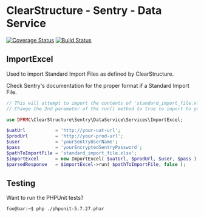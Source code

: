 # ClearStructure - Sentry - Data Service
[![Coverage Status](https://coveralls.io/repos/github/DPRMC/ClearStructure-Sentry-DataService/badge.svg?branch=master)](https://coveralls.io/github/DPRMC/ClearStructure-Sentry-DataService?branch=master) [![Build Status](https://travis-ci.org/DPRMC/ClearStructure-Sentry-DataService.svg?branch=master)](https://travis-ci.org/DPRMC/ClearStructure-Sentry-DataService)

## ImportExcel
Used to import Standard Import Files as defined by ClearStructure.

Check Sentry's documentation for the proper format if a Standard Import File.

```php
// This will attempt to import the contents of 'standard_import_file.xlsx' into the UAT site.
// Change the 2nd parameter of the run() method to true to import to your production site.

use DPRMC\ClearStructure\Sentry\DataService\Services\ImportExcel;

$uatUrl           = 'http://your-uat-url';
$prodUrl          = 'http://your-prod-url';
$user             = 'yourSentryUserName';
$pass             = 'yourEncryptedSentryPassword';
$pathToImportFile = 'standard_import_file.xlsx';
$importExcel      = new ImportExcel( $uatUrl, $prodUrl, $user, $pass );
$parsedResponse   = $importExcel->run( $pathToImportFile, false );
```

## Testing
Want to run the PHPUnit tests?
```console
foo@bar:~$ php ./phpunit-5.7.27.phar
```
